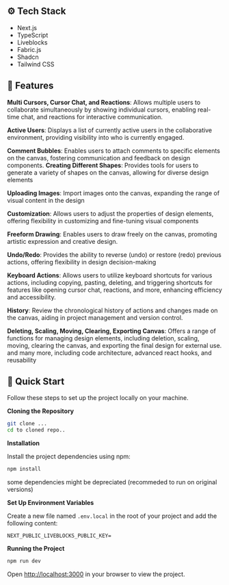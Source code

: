 ## <a name="tech-stack">⚙️ Tech Stack</a>

- Next.js
- TypeScript
- Liveblocks
- Fabric.js
- Shadcn
- Tailwind CSS

## <a name="features">🔋 Features</a>

**Multi Cursors, Cursor Chat, and Reactions**: Allows multiple users to collaborate simultaneously by showing individual cursors, enabling real-time chat, and reactions for interactive communication.

**Active Users**: Displays a list of currently active users in the collaborative environment, providing visibility into who is currently engaged.

**Comment Bubbles**: Enables users to attach comments to specific elements on the canvas, fostering communication and feedback on design components.
**Creating Different Shapes**: Provides tools for users to generate a variety of shapes on the canvas, allowing for diverse design elements

**Uploading Images**: Import images onto the canvas, expanding the range of visual content in the design

**Customization**: Allows users to adjust the properties of design elements, offering flexibility in customizing and fine-tuning visual components

**Freeform Drawing**: Enables users to draw freely on the canvas, promoting artistic expression and creative design.

**Undo/Redo**: Provides the ability to reverse (undo) or restore (redo) previous actions, offering flexibility in design decision-making

**Keyboard Actions**: Allows users to utilize keyboard shortcuts for various actions, including copying, pasting, deleting, and triggering shortcuts for features like opening cursor chat, reactions, and more, enhancing efficiency and accessibility.

**History**: Review the chronological history of actions and changes made on the canvas, aiding in project management and version control.

**Deleting, Scaling, Moving, Clearing, Exporting Canvas**: Offers a range of functions for managing design elements, including deletion, scaling, moving, clearing the canvas, and exporting the final design for external use.
and many more, including code architecture, advanced react hooks, and reusability 

## <a name="quick-start">🤸 Quick Start</a>

Follow these steps to set up the project locally on your machine.

**Cloning the Repository**

```bash
git clone ...
cd to cloned repo..
```

**Installation**

Install the project dependencies using npm:

```bash
npm install 
```
some dependencies might be depreciated (recommeded to run on original versions)

**Set Up Environment Variables**

Create a new file named `.env.local` in the root of your project and add the following content:

```env
NEXT_PUBLIC_LIVEBLOCKS_PUBLIC_KEY=
```

**Running the Project**

```bash
npm run dev
```

Open [http://localhost:3000](http://localhost:3000) in your browser to view the project.